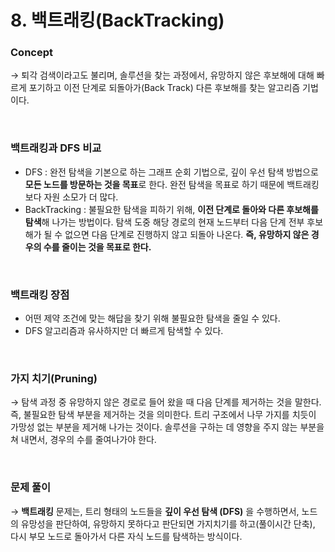# 8. 백트래킹(BackTracking)

### Concept

→ 퇴각 검색이라고도 불리며, 솔루션을 찾는 과정에서, 유망하지 않은 후보해에 대해 빠르게 포기하고 이전 단계로 되돌아가(Back Track) 다른 후보해를 찾는 알고리즘 기법이다.

<br>

### 백트래킹과 DFS 비교

- DFS :  완전 탐색을 기본으로 하는 그래프 순회 기법으로, 깊이 우선 탐색 방법으로 **모든 노드를 방문하는 것을 목표**로 한다. 완전 탐색을 목표로 하기 때문에 백트래킹보다 자원 소모가 더 많다.
- BackTracking : 불필요한 탐색을 피하기 위해, **이전 단계로 돌아와 다른 후보해를 탐색**해 나가는 방법이다. 탐색 도중 해당 경로의 현재 노드부터 다음 단계 전부 후보해가 될 수 없으면 다음 단계로 진행하지 않고 되돌아 나온다. **즉, 유망하지 않은 경우의 수를 줄이는 것을 목표로 한다.**

<br>

### 백트래킹 장점

- 어떤 제약 조건에 맞는 해답을 찾기 위해 불필요한 탐색을 줄일 수 있다.
- DFS 알고리즘과 유사하지만 더 빠르게 탐색할 수 있다.

<br>

### 가지 치기(Pruning)

→ 탐색 과정 중 유망하지 않은 경로로 들어 왔을 때 다음 단계를 제거하는 것을 말한다. 즉, 불필요한 탐색 부분을 제거하는 것을 의미한다. 트리 구조에서 나무 가지를 치듯이 가망성 없는 부분을 제거해 나가는 것이다. 솔루션을 구하는 데 영향을 주지 않는 부분을 쳐 내면서, 경우의 수를 줄여나가야 한다.

<br>

### 문제 풀이

→ **백트래킹** 문제는, 트리 형태의 노드들을 **깊이 우선 탐색 (DFS)** 을 수행하면서, 노드의 유망성을 판단하여, 유망하지 못하다고 판단되면 가지치기를 하고(풀이시간 단축), 다시 부모 노드로 돌아가서 다른 자식 노드를 탐색하는 방식이다.